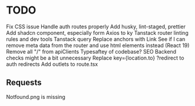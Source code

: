 # TODO

Fix CSS issue
Handle auth routes properly
Add husky, lint-staged, prettier
Add shadcn component, especially form
Axios to ky
Tanstack router linting rules and dev tools
Tanstack query
Replace anchors with Link
See if I can remove meta data from the router and use html elements instead (React 19)
Remove all "/" from apiClients
Typesaftey of codebase?
SEO
Backend checks might be a bit unnecessary
Replace key={location.to}
?redirect to auth redirects
Add outlets to route.tsx

## Requests

Notfound.png is missing
